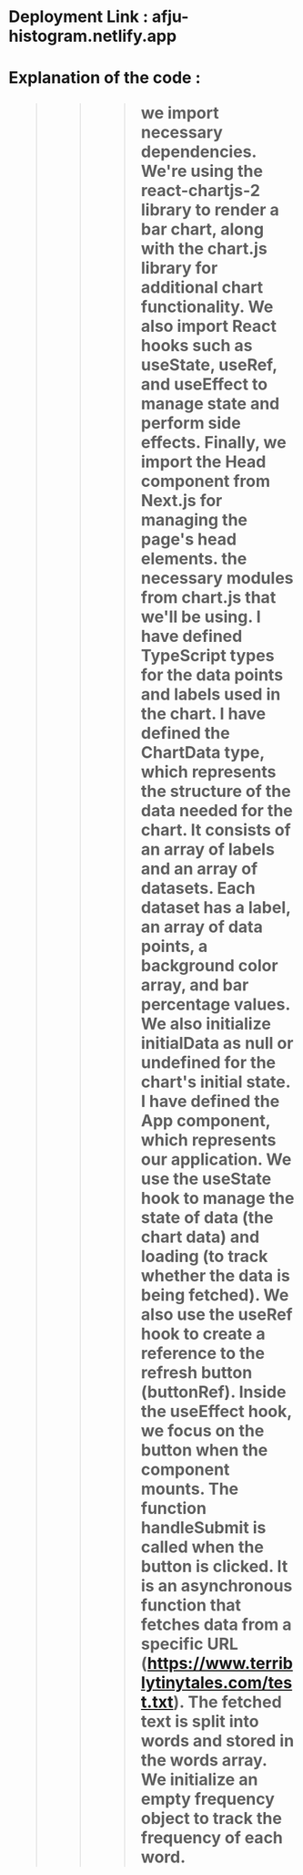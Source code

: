 <h1> Deployment Link : afju-histogram.netlify.app <h1/>

Explanation of the code :
>>>we import necessary dependencies. We're using the react-chartjs-2 library to render a bar chart, along with the chart.js library for additional chart functionality. We also import React hooks such as useState, useRef, and useEffect to manage state and perform side effects. Finally, we import the Head component from Next.js for managing the page's head elements.
>>> the necessary modules from chart.js that we'll be using.
>>>  I have defined TypeScript types for the data points and labels used in the chart.
>>>I have defined the ChartData type, which represents the structure of the data needed for the chart. It consists of an array of labels and an array of datasets. Each dataset has a label, an array of data points, a background color array, and bar percentage values. We also initialize initialData as null or undefined for the chart's initial state.
>>>I have defined the App component, which represents our application. We use the useState hook to manage the state of data (the chart data) and loading (to track whether the data is being fetched). We also use the useRef hook to create a reference to the refresh button (buttonRef). Inside the useEffect hook, we focus on the button when the component mounts.
>>>The function handleSubmit is called when the button is clicked. It is an asynchronous function that fetches data from a specific URL (https://www.terriblytinytales.com/test.txt). The fetched text is split into words and stored in the words array. We initialize an empty frequency object to track the frequency of each word.
>>> 
